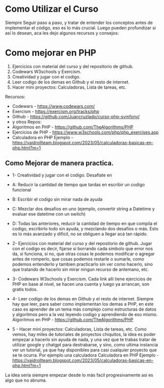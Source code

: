 # Como Utilizar el Curso
Siempre Seguir paso a paso, y tratar de entender los conceptos antes de implementar el código, eso es lo más crucial. Luego pueden profundizar si así lo desean, aca les dejo algunos recursos y consejos: 
# Como mejorar en PHP
1. Ejercicios con material del curso y del repositorio de github.
2.  Codewars  W3schools y Exercism.
3.   Creatividad y jugar con el codigo.
4.   Leer codigo de los demas en Github y el resto de internet.
5.   Hacer mini proyectos: Calculadoras, Lista de tareas, etc. 

Recursos: 
- Codewars - https://www.codewars.com/
- Exercism - https://exercism.org/tracks/php
- Github - https://github.com/Juancruzlado/curso-php-symfony/ 
- y otros Repos: 
- Algoritmos en PHP - https://github.com/TheAlgorithms/PHP
- Ejercicios de PHP - https://www.w3schools.com/php/php_exercises.asp 
- Calculadora en PHP Ejemplo - https://vaidrollteam.blogspot.com/2023/05/calculadoras-basicas-en-php.html?m=1

Como Mejorar de manera practica. 
----------------------------------
- 1- Creatividad y jugar con el codigo. 
Desafiate en 
- A: Reducir la cantidad de tiempo que tardas en escribir un codigo funcional
- B: Escribir el codigo sin mirar nada de ayuda
- C: Mezclar dos desafios en uno (ejemplo, convertir string a Datetime y evaluar ese datetime con un switch)
- D: Todas las anteriores, reducir la cantidad de tiempo en que compila el codigo, escribirlo todo sin ayuda, y mezclando dos desafios o más. Esto es lo más avanzado y dificil, no se obliguen a llegar acá tan rápido.

- 2- Ejercicios con material del curso y del repositorio de github. 
Jugar con el codigo es decir, fijarse si borrando cada simbolo que error nos da, si funciona, si no, que otras cosas le podemos modificar o agregar antes de romperlo, que cosas podemos restarle o sumarle, como podemos entenderlo y tambien practicarlo sin ver como hacerlo, sino que tratando de hacerlo sin mirar ningun recurso de antemano, etc.

- 3- Codewars  W3schools y Exercism.
Cada link alli tiene ejercicios de PHP en base al nivel, se hacen una cuenta y luego ya arrancan, son gratis todos.

- 4-  Leer codigo de los demas en Github y el resto de internet. 
Siempre hay que leer, para saber como implementan los demas a PHP, en este caso es  aprender de un tema más complejo como estructuras de datos y algoritmos pero a la vez leyendo codigo y aprendiendo de eso mismo. Algoritmos en PHP - https://github.com/TheAlgorithms/PHP

- 5 - Hacer mini proyectos: Calculadoras, Lista de tareas, etc. 
Como vemos, hay miles de tutoriales de proyectos chiquitos, la idea es poder empezar a hacerlo sin ayuda de nada, y una vez que te trabas tratar de utilizar google y chatgpt para destrabarse, y sino, como ultima instancia ver un tutorial, ya que hay disponibles para casi cualquier proyecto que se te ocurra. Por ejemplo una calculadora Calculadora en PHP Ejemplo - https://vaidrollteam.blogspot.com/2023/05/calculadoras-basicas-en-php.html?m=1

La idea sería siempre empezar desde lo más facil progresivamente asi es algo que no abruma.

